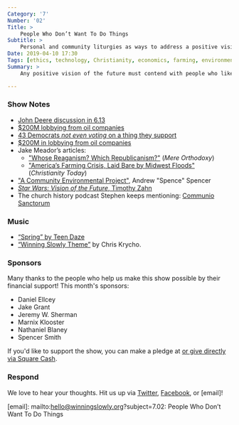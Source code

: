 ```yaml
---
Category: '7'
Number: '02'
Title: >
    People Who Don’t Want To Do Things
Subtitle: >
    Personal and community liturgies as ways to address a positive vision of the future to people who like the current way of doing things.
Date: 2019-04-10 17:30
Tags: [ethics, technology, Christianity, economics, farming, environment, business]
Summary: >
    Any positive vision of the future must contend with people who like the current way of doing things. We discuss personal and communal liturgies as potential ways to address the issue.

---
```


### Show Notes

- [John Deere discussion in 6.13](https://winningslowly.org/6.13/)
- [$200M lobbying from oil companies](https://www.forbes.com/sites/niallmccarthy/2019/03/25/oil-and-gas-giants-spend-millions-lobbying-to-block-climate-change-policies-infographic/#248f3ac17c4f)
- [43 Democrats *not even voting* on a thing they support](https://www.nytimes.com/2019/03/26/us/politics/senate-green-new-deal.html)
- [$200M in lobbying from oil companies](https://www.forbes.com/sites/niallmccarthy/2019/03/25/oil-and-gas-giants-spend-millions-lobbying-to-block-climate-change-policies-infographic/#74c996e27c4f)
- Jake Meador’s articles:
    - ["Whose Reaganism? Which Republicanism?"](https://mereorthodoxy.com/against-the-dead-consensus-response/) (<cite>Mere Orthodoxy</cite>)
    - ["America’s Farming Crisis, Laid Bare by Midwest Floods"](https://www.christianitytoday.com/ct/2019/march-web-only/midwest-floods-farming-crisis-nebraska.html) (<cite>Christianity Today</cite>)
- ["A Community Environmental Project"](https://www.ethicsandculture.com/blog/2018/a-community-environmental-project), Andrew "Spence" Spencer
- [<cite>Star Wars: Vision of the Future</cite>, Timothy Zahn](https://www.alibris.com/Vision-of-the-Future-Timothy-Zahn/book/7059050?matches=156)
- The church history podcast Stephen keeps mentioning: [Communio Sanctorum](https://www.sanctorum.us)

### Music

- [“Spring” by Teen Daze](https://teendaze.bandcamp.com/track/spring-2)
- [“Winning Slowly Theme”](https://soundcloud.com/chriskrycho/winning-slowly) by Chris Krycho. 

### Sponsors

Many thanks to the people who help us make this show possible by their financial support! This month's sponsors:

- Daniel Ellcey
- Jake Grant
- Jeremy W. Sherman
- Marnix Klooster
- Nathaniel Blaney
- Spencer Smith

If you'd like to support the show, you can make a pledge at <a href='https://www.patreon.com/winningslowly' rel='payment'> or give directly via [Square Cash].

[Square Cash]: https://cash.me/$winningslowly


### Respond

We love to hear your thoughts. Hit us up via [Twitter], [Facebook], or [email]!

[Twitter]: //www.twitter.com/winningslowly
[Facebook]: //www.facebook.com/winningslowlypodcast
[email]: mailto:hello@winningslowly.org?subject=7.02: People Who Don’t Want To Do Things

